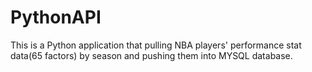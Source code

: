 # PythonAPI

This is a Python application that pulling NBA players' performance stat data(65 factors) by season and pushing them into MYSQL database.
